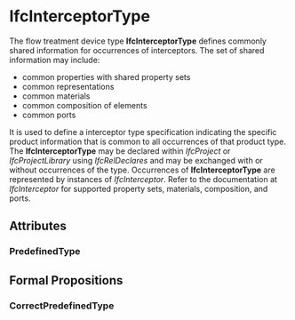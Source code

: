 # IfcInterceptorType

The flow treatment device type **IfcInterceptorType** defines commonly shared information for occurrences of interceptors. The set of shared information may include:

* common properties with shared property sets
* common representations
* common materials
* common composition of elements
* common ports
<!-- end of short definition -->

It is used to define a interceptor type specification indicating the specific product information that is common to all occurrences of that product type. The **IfcInterceptorType** may be declared within _IfcProject_ or _IfcProjectLibrary_ using _IfcRelDeclares_ and may be exchanged with or without occurrences of the type. Occurrences of **IfcInterceptorType** are represented by instances of _IfcInterceptor_. Refer to the documentation at _IfcInterceptor_ for supported property sets, materials, composition, and ports.

## Attributes

### PredefinedType


## Formal Propositions

### CorrectPredefinedType

